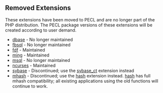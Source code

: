 Removed Extensions
------------------

These extensions have been moved to PECL and are no longer part of the
PHP distribution. The PECL package versions of these extensions will be
created according to user demand.

-   <span class="simpara">
    <a href="/book/dbase.html" class="link">dbase</a> - No longer
    maintained </span>
-   <span class="simpara">
    <a href="/book/fbsql.html" class="link">fbsql</a> - No longer
    maintained </span>
-   <span class="simpara">
    <a href="/book/fdf.html" class="link">fdf</a> - Maintained </span>
-   <span class="simpara">
    <a href="/book/ming.html" class="link">ming</a> - Maintained </span>
-   <span class="simpara">
    <a href="/book/msql.html" class="link">msql</a> - No longer
    maintained </span>
-   <span class="simpara">
    <a href="/book/ncurses.html" class="link">ncurses</a> - Maintained
    </span>
-   <span class="simpara">
    <a href="/book/sybase.html" class="link">sybase</a> - Discontinued;
    use the <a href="/book/sybase.html" class="link">sybase_ct</a>
    extension instead </span>
-   <span class="simpara">
    <a href="/book/mhash.html" class="link">mhash</a> - Discontinued;
    use the <a href="/book/hash.html" class="link">hash</a> extension
    instead. <a href="/book/hash.html" class="link">hash</a> has full
    mhash compatibility; all existing applications using the old
    functions will continue to work. </span>
